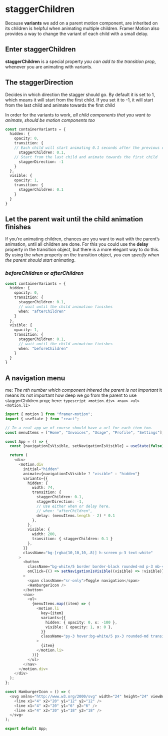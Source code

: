 # staggerChildren

Because __variants__ we add on a parent motion component, are inherited on its children is helpful when animating multiple children. Framer Motion also provides a way to change the variant of each child with a small delay.

## Enter staggerChildren

__staggerChildren__ is a special property _you can add to the transition prop_, whenever you are animating with variants.

## The staggerDirection 
Decides in which direction the stagger should go. By default it is set to 1, which means it will start from the first child. If you set it to -1, it will start from the last child and animate towards the first child

In order for the variants to work, _all child components that you want to animate, should be motion components too_

```typescript
const containerVariants = {
  hidden: {
    opacity: 0,
    transition: {
    // Each child will start animating 0.1 seconds after the previous one
      staggerChildren: 0.1,
    // Start from the last child and animate towards the first child
      staggerDirection: -1
    }
  },
  visible: {
    opacity: 1,
    transition: {
      staggerChildren: 0.1
    }
  }
}
```

## Let the parent wait until the child animation finishes

If you’re animating children, chances are you want to wait with the parent’s animation, until all children are done.
For this you could use the __delay__ property in the transition object, but there is a more elegant way to do this. By using the _when_ property on the transition object, _you can specify when the parent should start animating_.

### _beforeChildren_ or _afterChildren_

```typescript
const containerVariants = {
  hidden: {
    opacity: 0,
    transition: {
      staggerChildren: 0.1,
      // wait until the child animation finishes
      when: "afterChildren"
    }
  },
  visible: {
    opacity: 1,
    transition: {
      staggerChildren: 0.1,
      // wait until the child animation finishes
      when: "beforeChildren"
    }
  }
}
```

## A navigation menu

me: *The nth number which component inhered the parent is not important* it means its not important how deep we go from the parent to use staggerChildren prop; here: ```typescript <motion.div> <nav> <ul> <motion.li>```

```typescript
import { motion } from "framer-motion";
import { useState } from "react";

// In a real app we of course should have a url for each item too.
const menuItems = ["Home", "Invoices", "Usage", "Profile", "Settings"];

const App = () => {
  const [navigationIsVisible, setNavigationIsVisible] = useState(false);

  return (
    <div>
      <motion.div
        initial="hidden"
        animate={navigationIsVisible ? "visible" : "hidden"}
        variants={{
          hidden: {
            width: 74,
            transition: {
              staggerChildren: 0.1,
              staggerDirection: -1,
              // Use either when or delay here.
              // when: "afterChildren",
              delay: (menuItems.length - 2) * 0.1
            },
          },
          visible: {
            width: 200,
            transition: { staggerChildren: 0.1 }
          },
        }}
        className="bg-[rgba(10,10,10,.8)] h-screen p-3 text-white"
      >
        <button
          className="bg-white/5 border border-black rounded-md p-3 mb-4"
          onClick={() => setNavigationIsVisible((visible) => !visible)}
        >
          <span className="sr-only">Toggle navigation</span>
          <HamburgerIcon />
        </button>
        <nav>
          <ul>
            {menuItems.map((item) => (
              <motion.li
                key={item}
                variants={{
                  hidden: { opacity: 0, x: -100 },
                  visible: { opacity: 1, x: 0 },
                }}
                className="py-3 hover:bg-white/5 px-3 rounded-md transition-colors"
              >
                {item}
              </motion.li>
            ))}
          </ul>
        </nav>
      </motion.div>
    </div>
  );
};

const HamburgerIcon = () => (
  <svg xmlns="http://www.w3.org/2000/svg" width="24" height="24" viewBox="0 0 24 24" fill="none" stroke="currentColor" strokeWidth="2" strokeLinecap="round" strokeLinejoin="round">
    <line x1="4" x2="20" y1="12" y2="12" />
    <line x1="4" x2="20" y1="6" y2="6" />
    <line x1="4" x2="20" y1="18" y2="18" />
  </svg>
);

export default App;
```

```typescript
```